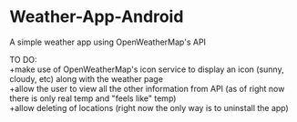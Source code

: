 # Weather-App-Android

A simple weather app using OpenWeatherMap's API

TO DO:  
+make use of OpenWeatherMap's icon service to display an icon (sunny, cloudy, etc) along with the weather page  
+allow the user to view all the other information from API (as of right now there is only real temp and "feels like" temp)  
+allow deleting of locations (right now the only way is to uninstall the app)  
